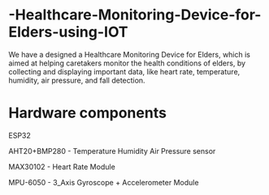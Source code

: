 # -Healthcare-Monitoring-Device-for-Elders-using-IOT
We have a designed a Healthcare Monitoring Device for Elders, which is aimed at helping caretakers monitor the health conditions of elders, by collecting and displaying important data, like heart rate, temperature, humidity, air pressure, and fall detection.

# Hardware components
ESP32 

AHT20+BMP280 - Temperature Humidity Air Pressure sensor

MAX30102 -  Heart Rate Module

MPU-6050 - 3_Axis Gyroscope + Accelerometer Module
